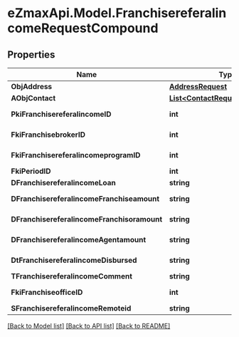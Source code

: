 
# eZmaxApi.Model.FranchisereferalincomeRequestCompound

## Properties

Name | Type | Description | Notes
------------ | ------------- | ------------- | -------------
**ObjAddress** | [**AddressRequest**](AddressRequest.md) |  | 
**AObjContact** | [**List&lt;ContactRequestCompound&gt;**](ContactRequestCompound.md) |  | 
**PkiFranchisereferalincomeID** | **int** | The unique ID of the Franchisereferalincome | [optional] 
**FkiFranchisebrokerID** | **int** | The unique ID of the Franchisebroker | 
**FkiFranchisereferalincomeprogramID** | **int** | The unique ID of the Franchisereferalincomeprogram | 
**FkiPeriodID** | **int** | The unique ID of the Period | 
**DFranchisereferalincomeLoan** | **string** | The loan amount | 
**DFranchisereferalincomeFranchiseamount** | **string** | The amount that will be given to the franchise | 
**DFranchisereferalincomeFranchisoramount** | **string** | The amount that will be kept by the franchisor | 
**DFranchisereferalincomeAgentamount** | **string** | The amount that will be given to the agent | 
**DtFranchisereferalincomeDisbursed** | **string** | The date the amounts were disbursed | 
**TFranchisereferalincomeComment** | **string** | Comment about the transaction | 
**FkiFranchiseofficeID** | **int** | The unique ID of the Franchisereoffice | 
**SFranchisereferalincomeRemoteid** | **string** |  | 

[[Back to Model list]](../README.md#documentation-for-models)
[[Back to API list]](../README.md#documentation-for-api-endpoints)
[[Back to README]](../README.md)

